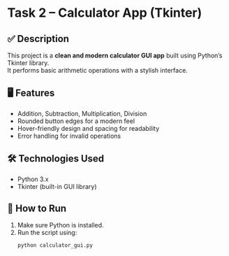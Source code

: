 # Task 2 – Calculator App (Tkinter)

## ✅ Description
This project is a **clean and modern calculator GUI app** built using Python’s Tkinter library.  
It performs basic arithmetic operations with a stylish interface.

## 🖥️ Features
- Addition, Subtraction, Multiplication, Division
- Rounded button edges for a modern feel
- Hover-friendly design and spacing for readability
- Error handling for invalid operations

## 🛠️ Technologies Used
- Python 3.x
- Tkinter (built-in GUI library)

## 🚀 How to Run
1. Make sure Python is installed.
2. Run the script using:
   ```
   python calculator_gui.py
